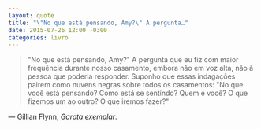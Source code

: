 ```yaml
---
layout: quote
title: "\"No que está pensando, Amy?\" A pergunta…"
date: 2015-07-26 12:00 -0300
categories: livro
---
```

>"No que está pensando, Amy?" A pergunta que eu fiz com maior frequência durante nosso casamento, embora não em voz alta, não à pessoa que poderia responder. Suponho que essas indagações pairem como nuvens negras sobre todos os casamentos: "No que você está pensando? Como está se sentindo? Quem é você? O que fizemos um ao outro? O que iremos fazer?"

— Gillian Flynn, _Garota exemplar_.
